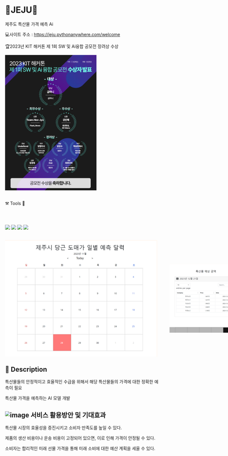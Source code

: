 # 🍊JEJU🥕
제주도 특산물 가격 예측 Ai


💻사이트 주소 : https://jeju.pythonanywhere.com/welcome
<div>
  <p>🏆2023년 KIT 해커톤 제 1회 SW 및 Ai융합 공모전 장려상 수상</p>
  <img src="공모전 수상내역.png" width = "300">
  
  </br>
  </br>
  <p>⚒️ Tools 🔧</p>
  </br>
  </br>

  <p>
  <img src="https://img.shields.io/badge/PyCham-forestgreen?style=plastic&logo=PyCham&logoColor=000000"/>
  <img src="https://img.shields.io/badge/Jupyter Notebook-orangered?style=plastic&logo=Jupyter&logoColor=F37626"/>
  <img src="https://img.shields.io/badge/Tableau Public-royalblue?style=plastic&logo=Tableau&logoColor=E97627"/>
  <img src="https://img.shields.io/badge/GitHub-rebeccapurple?style=plastic&logo=GitHub&logoColor=181717"/>
  </p>
  
  </br>
  
  <div style="display : flex; align-items : center;">
    <img src="도매가 가격 달력 이미지.png" alt = "도매가 가격 달력" width = "500" style = "margin-right: 40px;">
    <img src="특산품 예상 금액 이미지.png" width = "300">
  </div>
</div>


## 📖 Description
<p>특산물들의 안정적이고 효율적인 수급을 위해서 해당 특산물들의 가격에 대한 정확한 예측이 필요</p>
<p>특산물 가격을 예측하는 AI 모델 개발</p>


## ![image](https://github.com/khb3254/jeju_cgc_2023/assets/141305340/bbb77e8f-4bec-47c2-918b-aa160fcb781d) 서비스 활용방안 및 기대효과
<p>특산물 시장의 효율성을 증진시키고 소비자 만족도를 높일 수 있다.</p>
<p>제품의 생산 비용이나 운송 비용이 고정되어 있으면, 이로 인해 가격이 안정될 수 있다.</p>
<p>소비자는 합리적인 미래 선물 가격을 통해 미래 소비에 대한 예산 계획을 세울 수 있다.</p>
